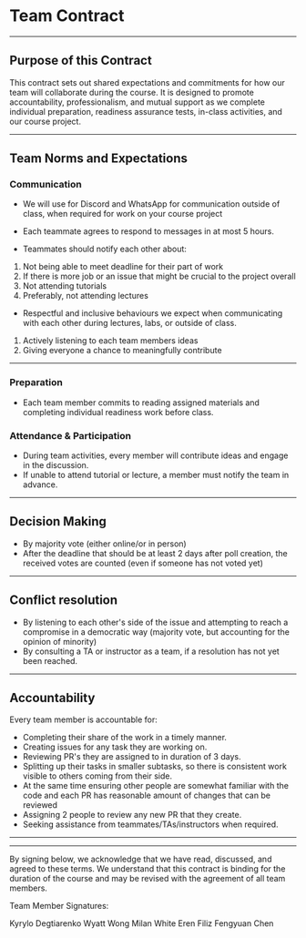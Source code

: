 # Team Contract

---
## Purpose of this Contract

This contract sets out shared expectations and commitments for how our team will collaborate during the course. It is designed to promote accountability, professionalism, and mutual support as we complete individual preparation, readiness assurance tests, in-class activities, and our course project.

---
## Team Norms and Expectations

### Communication

* We will use for Discord and WhatsApp for communication outside of class, when required for work on your course project

* Each teammate agrees to respond to messages in at most 5 hours.

* Teammates should notify each other about:
1) Not being able to meet deadline for their part of work
2) If there is more job or an issue that might be crucial to the project overall
2) Not attending tutorials
3) Preferably, not attending lectures

* Respectful and inclusive behaviours we expect when communicating with each other during lectures, labs, or outside of class.
1) Actively listening to each team members ideas
2) Giving everyone a chance to meaningfully contribute

---

### Preparation

* Each team member commits to reading assigned materials and completing individual readiness work before class.

### Attendance & Participation

* During team activities, every member will contribute ideas and engage in the discussion.
* If unable to attend tutorial or lecture, a member must notify the team in advance.


---

## Decision Making

* By majority vote (either online/or in person)
* After the deadline that should be at least 2 days after poll creation, the received votes are counted (even if someone has not voted yet)

---
## Conflict resolution

* By listening to each other's side of the issue and attempting to reach a compromise in a democratic way (majority vote, but accounting for the opinion of minority)
* By consulting a TA or instructor as a team, if a resolution has not yet been reached.

---

## Accountability

Every team member is accountable for:

* Completing their share of the work in a timely manner.
* Creating issues for any task they are working on.
* Reviewing PR's they are assigned to in duration of 3 days.
* Splitting up their tasks in smaller subtasks, so there is consistent work visible to others coming from their side.
* At the same time ensuring other people are somewhat familiar with the code and each PR has reasonable amount of changes that can be reviewed
* Assigning 2 people to review any new PR that they create.
* Seeking assistance from teammates/TAs/instructors when required.

---

---

By signing below, we acknowledge that we have read, discussed, and agreed to these terms. We understand that this contract is binding for the duration of the course and may be revised with the agreement of all team members.

Team Member Signatures:

Kyrylo Degtiarenko
Wyatt Wong
Milan White
Eren Filiz
Fengyuan Chen